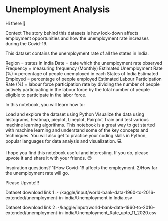 # Unemployment Analysis

Hi there 👋

Context The story behind this datasets is how lock-down affects employment opportunities and how the unemployment rate increases during the Covid-19.

This dataset contains the unemployment rate of all the states in India.

Region = states in India Date = date which the unemployment rate observed Frequency = measuring frequency (Monthly) Estimated Unemployment Rate (%) = percentage of people unemployed in each States of India Estimated Employed = percentage of people employed Estimated Labour Participation Rate (%) = labour force participation rate by dividing the number of people actively participating in the labour force by the total number of people eligible to participate in the labor force.

In this notebook, you will learn how to:

Load and explore the dataset using Python Visualize the data using histograms, heatmap, pieplot, Lineplot, Pairplot Train and test various machine learning algorithms. This notebook is a great way to get started with machine learning and understand some of the key concepts and techniques. You will also get to practice your coding skills in Python, popular languages for data analysis and visualization. 💻


I hope you find this notebook useful and interesting. If you do, please upvote it and share it with your friends. 😊

Inspiration questions?
1)How Covid-19 affects the employment.
2)How far the unemployment rate will go.

Please Upvote!!!

Dataset download link 1 :- /kaggle/input/world-bank-data-1960-to-2016-extended/unemployment-in-india/Unemployment in India.csv

Dataset download link 2 :-/kaggle/input/world-bank-data-1960-to-2016-extended/unemployment-in-india/Unemployment_Rate_upto_11_2020.csv
